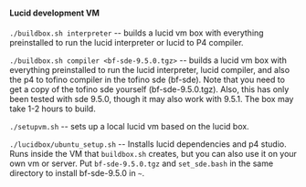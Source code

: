 #### Lucid development VM

``./buildbox.sh interpreter`` -- builds a lucid vm box with everything preinstalled to run the lucid interpreter or lucid to P4 compiler. 

``./buildbox.sh compiler <bf-sde-9.5.0.tgz>`` -- builds a lucid vm box with everything preinstalled to run the lucid interpreter, lucid compiler, and also the p4 to tofino 
compiler in the tofino sde (bf-sde). Note that you need to get a copy of the tofino 
sde yourself (bf-sde-9.5.0.tgz). Also, this has only been tested with sde 9.5.0, 
though it may also work with 9.5.1. The box may take 1-2 hours to build.

``./setupvm.sh`` -- sets up a local lucid vm based on the lucid box.

``./lucidbox/ubuntu_setup.sh`` -- Installs lucid dependencies and p4 studio. Runs inside the VM that ``buildbox.sh`` creates, but you can also use it on your own vm or server. Put ``bf-sde-9.5.0.tgz`` and ``set_sde.bash`` in the same directory to install bf-sde-9.5.0 in ``~``.
